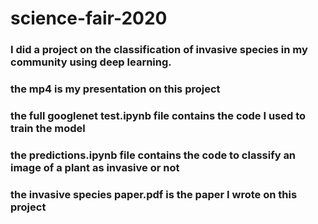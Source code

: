 # science-fair-2020
### I did a project on the classification of invasive species in my community using deep learning. 
### the mp4 is my presentation on this project
### the full googlenet test.ipynb file contains the code I used to train the model
### the predictions.ipynb file contains the code to classify an image of a plant as invasive or not
### the invasive species paper.pdf is the paper I wrote on this project
